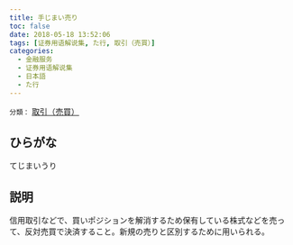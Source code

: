 ```yaml
---
title: 手じまい売り
toc: false
date: 2018-05-18 13:52:06
tags: [证券用语解说集, た行, 取引（売買）]
categories:
  - 金融服务
  - 证券用语解说集
  - 日本語
  - た行
---
```


`分類：` [取引（売買）](/tags/取引（売買）/)

## ひらがな

てじまいうり

## 説明

信用取引などで、買いポジションを解消するため保有している株式などを売って、反対売買で決済すること。新規の売りと区別するために用いられる。
